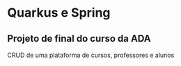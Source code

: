 # Quarkus e Spring
## Projeto de final do curso da ADA

CRUD de uma plataforma de cursos, professores e alunos